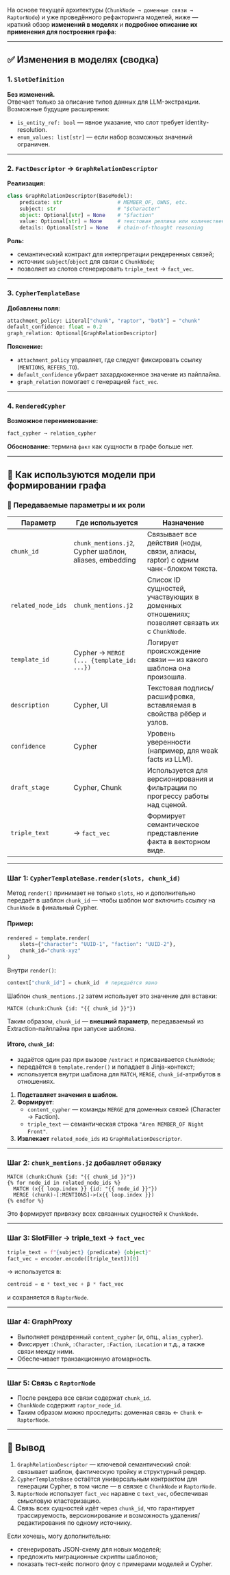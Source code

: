 На основе текущей архитектуры (`ChunkNode → доменные связи → RaptorNode`) и уже проведённого рефакторинга моделей, ниже — краткий обзор **изменений в моделях** и **подробное описание их применения для построения графа**:

---

## ✅ Изменения в моделях (сводка)

### 1. `SlotDefinition`

**Без изменений.**\
Отвечает только за описание типов данных для LLM-экстракции. Возможные будущие расширения:

- `is_entity_ref: bool` — явное указание, что слот требует identity-resolution.
- `enum_values: list[str]` — если набор возможных значений ограничен.

---

### 2. `FactDescriptor` → `GraphRelationDescriptor`

**Реализация:**

```python
class GraphRelationDescriptor(BaseModel):
    predicate: str                  # MEMBER_OF, OWNS, etc.
    subject: str                    # "$character"
    object: Optional[str] = None    # "$faction"
    value: Optional[str] = None     # текстовая реплика или количественное значение
    details: Optional[str] = None   # chain-of-thought reasoning
```

**Роль:**

- семантический контракт для интерпретации рендеренных связей;
- источник `subject`/`object` для связи с `ChunkNode`;
- позволяет из слотов сгенерировать `triple_text` → `fact_vec`.

---

### 3. `CypherTemplateBase`

**Добавлены поля:**

```python
attachment_policy: Literal["chunk", "raptor", "both"] = "chunk"
default_confidence: float = 0.2
graph_relation: Optional[GraphRelationDescriptor]
```

**Пояснение:**

- `attachment_policy` управляет, где следует фиксировать ссылку (`MENTIONS`, `REFERS_TO`).
- `default_confidence` убирает захардкоженное значение из пайплайна.
- `graph_relation` помогает с генерацией `fact_vec`.

---

### 4. `RenderedCypher`

**Возможное переименование:**

```python
fact_cypher → relation_cypher
```

**Обоснование:** термина `факт` как сущности в графе больше нет.

---

## 🔗 Как используются модели при формировании графа

### 📌 Передаваемые параметры и их роли

| Параметр           | Где используется                                  | Назначение                                                                                  |
| ------------------ | ------------------------------------------------- | ------------------------------------------------------------------------------------------- |
| `chunk_id`         | `chunk_mentions.j2`, Cypher шаблон, aliases, embedding | Связывает все действия (ноды, связи, алиасы, raptor) с одним чанк-блоком текста.            |
| `related_node_ids` | `chunk_mentions.j2`                                    | Список ID сущностей, участвующих в доменных отношениях; позволяет связать их с `ChunkNode`. |
| `template_id`      | Cypher → `MERGE (... {template_id: ...})`         | Логирует происхождение связи — из какого шаблона она произошла.                             |
| `description`      | Cypher, UI                                        | Текстовая подпись/расшифровка, вставляемая в свойства рёбер и узлов.                        |
| `confidence`       | Cypher                                            | Уровень уверенности (например, для weak facts из LLM).                                      |
| `draft_stage`      | Cypher, Chunk                                     | Используется для версионирования и фильтрации по прогрессу работы над сценой.               |
| `triple_text`      | → `fact_vec`                                      | Формирует семантическое представление факта в векторном виде.                               |

---

### Шаг 1: `CypherTemplateBase.render(slots, chunk_id)`

Метод `render()` принимает не только `slots`, но и дополнительно передаёт в шаблон `chunk_id` — чтобы шаблон мог включить ссылку на `ChunkNode` в финальный Cypher.

#### Пример:

```python
rendered = template.render(
    slots={"character": "UUID-1", "faction": "UUID-2"},
    chunk_id="chunk-xyz"
)
```

Внутри `render()`:

```python
context["chunk_id"] = chunk_id  # передаётся явно
```

Шаблон `chunk_mentions.j2` затем использует это значение для вставки:

```cypher
MATCH (chunk:Chunk {id: "{{ chunk_id }}"})
```

Таким образом, `chunk_id` — **внешний параметр**, передаваемый из Extraction-пайплайна при запуске шаблона.

#### Итого, `chunk_id`:

- задаётся один раз при вызове `/extract` и присваивается `ChunkNode`;
- передаётся в `template.render()` и попадает в Jinja-контекст;
- используется внутри шаблона для `MATCH`, `MERGE`, `chunk_id`-атрибутов в отношениях.

1. **Подставляет значения в шаблон.**
2. **Формирует**:
   - `content_cypher` — команды `MERGE` для доменных связей (Character → Faction).
   - `triple_text` — семантическая строка `"Aren MEMBER_OF Night Front"`.
3. **Извлекает** `related_node_ids` из `GraphRelationDescriptor`.

---

### Шаг 2: `chunk_mentions.j2` добавляет обвязку

```jinja2
MATCH (chunk:Chunk {id: "{{ chunk_id }}"})
{% for node_id in related_node_ids %}
  MATCH (x{{ loop.index }} {id: "{{ node_id }}"})
  MERGE (chunk)-[:MENTIONS]->(x{{ loop.index }})
{% endfor %}
```

Это формирует привязку всех связанных сущностей к `ChunkNode`.

---

### Шаг 3: SlotFiller → triple\_text → `fact_vec`

```python
triple_text = f"{subject} {predicate} {object}"
fact_vec = encoder.encode([triple_text])[0]
```

→ используется в:

```python
centroid = α * text_vec + β * fact_vec
```

и сохраняется в `RaptorNode`.

---

### Шаг 4: GraphProxy

- Выполняет рендеренный `content_cypher` (и, опц., `alias_cypher`).
- Фиксирует `:Chunk`, `:Character`, `:Faction`, `:Location` и т.д., а также связи между ними.
- Обеспечивает транзакционную атомарность.

---

### Шаг 5: Связь с `RaptorNode`

- После рендера все связи содержат `chunk_id`.
- `ChunkNode` содержит `raptor_node_id`.
- Таким образом можно проследить: доменная связь ← `Chunk` ← `RaptorNode`.

---

## 🧠 Вывод

1. `GraphRelationDescriptor` — ключевой семантический слой: связывает шаблон, фактическую тройку и структурный рендер.
2. `CypherTemplateBase` остаётся универсальным контрактом для генерации Cypher, в том числе — в связке с `ChunkNode` и `RaptorNode`.
3. `RaptorNode` использует `fact_vec` наравне с `text_vec`, обеспечивая смысловую кластеризацию.
4. Связь всех сущностей идёт через `chunk_id`, что гарантирует трассируемость, версионирование и возможность удаления/редактирования по одному источнику.

Если хочешь, могу дополнительно:

- сгенерировать JSON-схему для новых моделей;
- предложить миграционные скрипты шаблонов;
- показать тест-кейс полного флоу с примерами моделей и Cypher.
